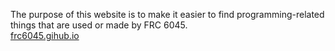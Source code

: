 The purpose of this website is to make it easier to find programming-related things that are used or made by FRC 6045.<br>
<a href="../frc-6045.gihub.io" target="_blank">frc6045.gihub.io</a>
